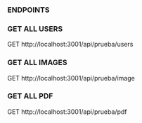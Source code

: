 ### ENDPOINTS ###

### GET ALL USERS ###
GET http://localhost:3001/api/prueba/users

### GET ALL IMAGES ###
GET http://localhost:3001/api/prueba/image

### GET ALL PDF ###
GET http://localhost:3001/api/prueba/pdf